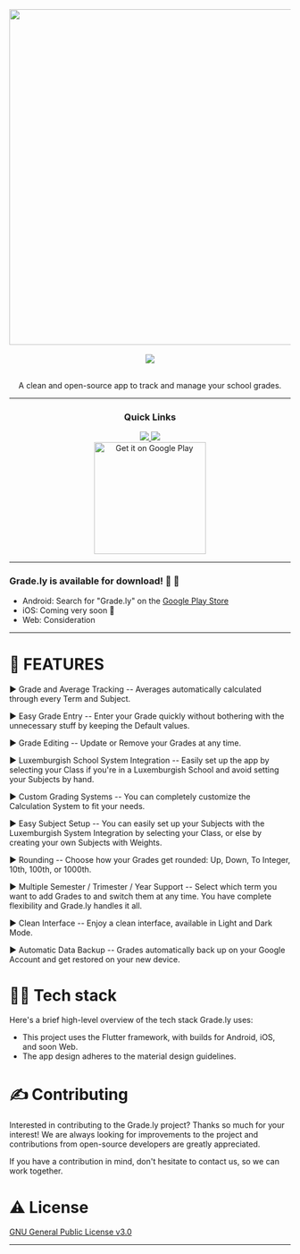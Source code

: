 <div align='center'>
<a href="https://play.google.com/store/apps/details?id=com.NightDreamGames.Grade.ly">
<img src="https://user-images.githubusercontent.com/49079695/152243403-eea6e8c0-30c3-48c2-8866-3e576ba2bf63.png" width="600" />
</a>

<br />

<br />

<a href="https://play.google.com/store/apps/details?id=com.NightDreamGames.Grade.ly">
<img src='https://img.shields.io/badge/VERSION-1.0.3-%2523FDD835'>
</a>

<br />

<br />

A clean and open-source app to track and manage your school grades.

---

### Quick Links

<a href='https://nightdreamgames.github.io'>
<img src='https://img.shields.io/badge/HOMEPAGE-gray?style=for-the-badge'>
</a>

<a href='https://play.google.com/store/apps/details?id=com.NightDreamGames.Grade.ly'>
<img src='https://img.shields.io/badge/DOWNLOAD-blue?style=for-the-badge'>
</a>

<br />

<a href='https://play.google.com/store/apps/details?id=com.NightDreamGames.Grade.ly&pcampaignid=pcampaignidMKT-Other-global-all-co-prtnr-py-PartBadge-Mar2515-1'>
<img alt='Get it on Google Play' src='https://play.google.com/intl/en_us/badges/static/images/badges/en_badge_web_generic.png' style="width: 200; " width="200" />
</a>
</div>

---

### Grade.ly is available for download! 🥳 🚀

- Android: Search for "Grade.ly" on
  the [Google Play Store](https://play.google.com/store/apps/details?id=com.NightDreamGames.Grade.ly)
- iOS: Coming very soon 👀
- Web: Consideration

---

# 📒 FEATURES

► Grade and Average Tracking -- Averages automatically calculated through every Term and Subject.

► Easy Grade Entry -- Enter your Grade quickly without bothering with the unnecessary stuff by
keeping the Default values.

► Grade Editing -- Update or Remove your Grades at any time.

► Luxemburgish School System Integration -- Easily set up the app by selecting your Class if you're
in a Luxemburgish School and avoid setting your Subjects by hand.

► Custom Grading Systems -- You can completely customize the Calculation System to fit your needs.

► Easy Subject Setup -- You can easily set up your Subjects with the Luxemburgish System Integration
by selecting your Class, or else by creating your own Subjects with Weights.

► Rounding -- Choose how your Grades get rounded: Up, Down, To Integer, 10th, 100th, or 1000th.

► Multiple Semester / Trimester / Year Support -- Select which term you want to add Grades to and
switch them at any time. You have complete flexibility and Grade.ly handles it all.

► Clean Interface -- Enjoy a clean interface, available in Light and Dark Mode.

► Automatic Data Backup -- Grades automatically back up on your Google Account and get restored on
your new device.

# 👨‍💻 Tech stack

Here's a brief high-level overview of the tech stack Grade.ly uses:

- This project uses the Flutter framework, with builds for Android, iOS, and soon Web.
- The app design adheres to the material design guidelines.

# ✍️ Contributing

Interested in contributing to the Grade.ly project? Thanks so much for your interest! We are always
looking for improvements to the project and contributions from open-source developers are greatly
appreciated.

If you have a contribution in mind, don't hesitate to contact us, so we can work together.

# ⚠️ License

[GNU General Public License v3.0](https://choosealicense.com/licenses/gpl-3.0/)

---
